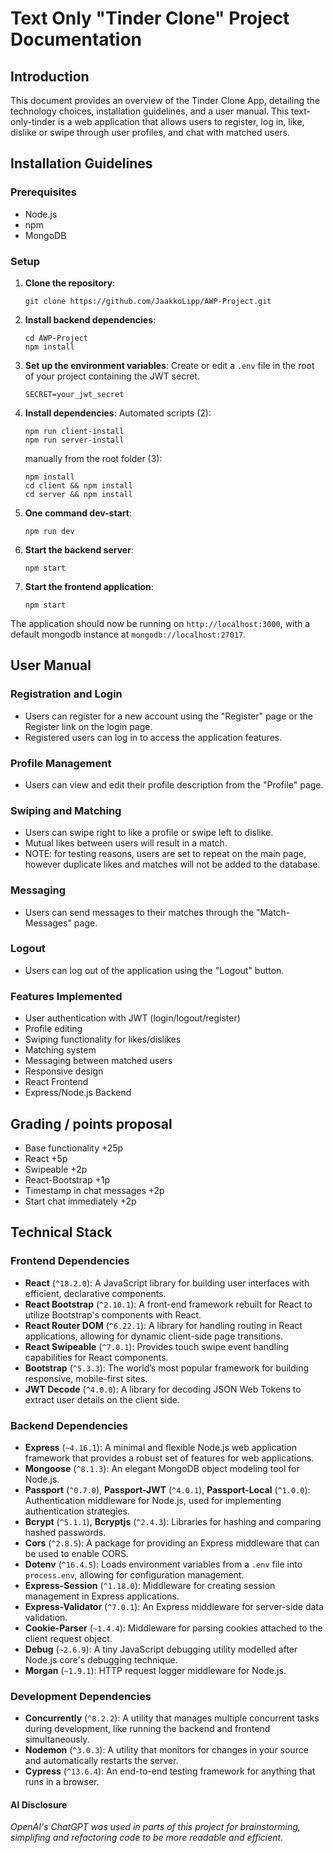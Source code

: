 # Text Only "Tinder Clone" Project Documentation

## Introduction

This document provides an overview of the Tinder Clone App, detailing the technology choices, installation guidelines, and a user manual. This text-only-tinder is a web application that allows users to register, log in, like, dislike or swipe through user profiles, and chat with matched users.

## Installation Guidelines

### Prerequisites

- Node.js
- npm
- MongoDB

### Setup

1. **Clone the repository**:
   ```
   git clone https://github.com/JaakkoLipp/AWP-Project.git
   ```
2. **Install backend dependencies**:
   ```
   cd AWP-Project
   npm install
   ```
3. **Set up the environment variables**:
   Create or edit a `.env` file in the root of your project containing the JWT secret.
   ```
   SECRET=your_jwt_secret
   ```
4. **Install dependencies**:
   Automated scripts (2):
   ```
   npm run client-install
   npm run server-install
   ```
   manually from the root folder (3):
   ```
   npm install
   cd client && npm install
   cd server && npm install
   ```
5. **One command dev-start**:
   ```
   npm run dev
   ```
6. **Start the backend server**:
   ```
   npm start
   ```
7. **Start the frontend application**:
   ```
   npm start
   ```

The application should now be running on `http://localhost:3000`, with a default mongodb instance at `mongodb://localhost:27017`.

## User Manual

### Registration and Login

- Users can register for a new account using the "Register" page or the Register link on the login page.
- Registered users can log in to access the application features.

### Profile Management

- Users can view and edit their profile description from the "Profile" page.

### Swiping and Matching

- Users can swipe right to like a profile or swipe left to dislike.
- Mutual likes between users will result in a match.
- NOTE: for testing reasons, users are set to repeat on the main page, however duplicate likes and matches will not be added to the database.

### Messaging

- Users can send messages to their matches through the "Match-Messages" page.

### Logout

- Users can log out of the application using the "Logout" button.

### Features Implemented

- User authentication with JWT (login/logout/register)
- Profile editing
- Swiping functionality for likes/dislikes
- Matching system
- Messaging between matched users
- Responsive design
- React Frontend
- Express/Node.js Backend

## Grading / points proposal

- Base functionality +25p
- React +5p
- Swipeable +2p
- React-Bootstrap +1p
- Timestamp in chat messages +2p
- Start chat immediately +2p

## Technical Stack

### Frontend Dependencies

- **React** (`^18.2.0`): A JavaScript library for building user interfaces with efficient, declarative components.
- **React Bootstrap** (`^2.10.1`): A front-end framework rebuilt for React to utilize Bootstrap's components with React.
- **React Router DOM** (`^6.22.1`): A library for handling routing in React applications, allowing for dynamic client-side page transitions.
- **React Swipeable** (`^7.0.1`): Provides touch swipe event handling capabilities for React components.
- **Bootstrap** (`^5.3.3`): The world’s most popular framework for building responsive, mobile-first sites.
- **JWT Decode** (`^4.0.0`): A library for decoding JSON Web Tokens to extract user details on the client side.

### Backend Dependencies

- **Express** (`~4.16.1`): A minimal and flexible Node.js web application framework that provides a robust set of features for web applications.
- **Mongoose** (`^8.1.3`): An elegant MongoDB object modeling tool for Node.js.
- **Passport** (`^0.7.0`), **Passport-JWT** (`^4.0.1`), **Passport-Local** (`^1.0.0`): Authentication middleware for Node.js, used for implementing authentication strategies.
- **Bcrypt** (`^5.1.1`), **Bcryptjs** (`^2.4.3`): Libraries for hashing and comparing hashed passwords.
- **Cors** (`^2.8.5`): A package for providing an Express middleware that can be used to enable CORS.
- **Dotenv** (`^16.4.5`): Loads environment variables from a `.env` file into `process.env`, allowing for configuration management.
- **Express-Session** (`^1.18.0`): Middleware for creating session management in Express applications.
- **Express-Validator** (`^7.0.1`): An Express middleware for server-side data validation.
- **Cookie-Parser** (`~1.4.4`): Middleware for parsing cookies attached to the client request object.
- **Debug** (`~2.6.9`): A tiny JavaScript debugging utility modelled after Node.js core's debugging technique.
- **Morgan** (`~1.9.1`): HTTP request logger middleware for Node.js.

### Development Dependencies

- **Concurrently** (`^8.2.2`): A utility that manages multiple concurrent tasks during development, like running the backend and frontend simultaneously.
- **Nodemon** (`^3.0.3`): A utility that monitors for changes in your source and automatically restarts the server.
- **Cypress** (`^13.6.4`): An end-to-end testing framework for anything that runs in a browser.

#### AI Disclosure

_OpenAI's ChatGPT was used in parts of this project for brainstorming, simplifing and refactoring code to be more readable and efficient._
